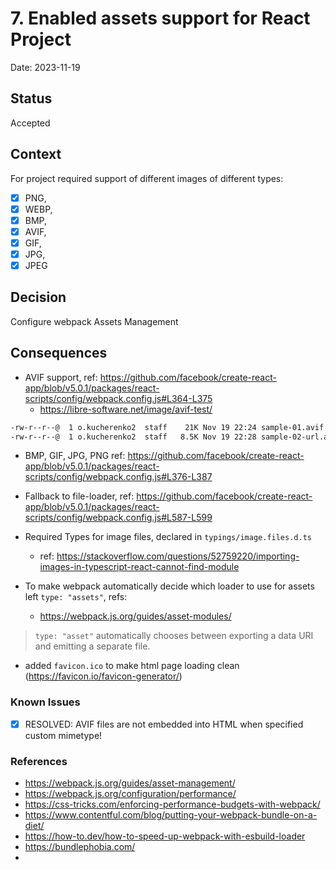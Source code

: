 # 7. Enabled assets support for React Project

Date: 2023-11-19

## Status

Accepted

## Context

For project required support of different images of different types:

- [x] PNG,
- [x] WEBP,
- [x] BMP,
- [x] AVIF,
- [x] GIF,
- [x] JPG,
- [x] JPEG

## Decision

Configure webpack Assets Management

## Consequences

- AVIF support, ref: https://github.com/facebook/create-react-app/blob/v5.0.1/packages/react-scripts/config/webpack.config.js#L364-L375
  - https://libre-software.net/image/avif-test/

```bash
-rw-r--r--@  1 o.kucherenko2  staff    21K Nov 19 22:24 sample-01.avif
-rw-r--r--@  1 o.kucherenko2  staff   8.5K Nov 19 22:28 sample-02-url.avif
```

- BMP, GIF, JPG, PNG ref: https://github.com/facebook/create-react-app/blob/v5.0.1/packages/react-scripts/config/webpack.config.js#L376-L387

- Fallback to file-loader, ref: https://github.com/facebook/create-react-app/blob/v5.0.1/packages/react-scripts/config/webpack.config.js#L587-L599

- Required Types for image files, declared in `typings/image.files.d.ts`

  - ref: https://stackoverflow.com/questions/52759220/importing-images-in-typescript-react-cannot-find-module

- To make webpack automatically decide which loader to use for assets left `type: "assets"`, refs:
  - https://webpack.js.org/guides/asset-modules/

> `type: "asset"` automatically chooses between exporting a data URI and emitting a separate file.

- added `favicon.ico` to make html page loading clean (https://favicon.io/favicon-generator/)

### Known Issues

- [x] RESOLVED: AVIF files are not embedded into HTML when specified custom mimetype!

### References

- https://webpack.js.org/guides/asset-management/
- https://webpack.js.org/configuration/performance/
- https://css-tricks.com/enforcing-performance-budgets-with-webpack/
- https://www.contentful.com/blog/putting-your-webpack-bundle-on-a-diet/
- https://how-to.dev/how-to-speed-up-webpack-with-esbuild-loader
- https://bundlephobia.com/
-
